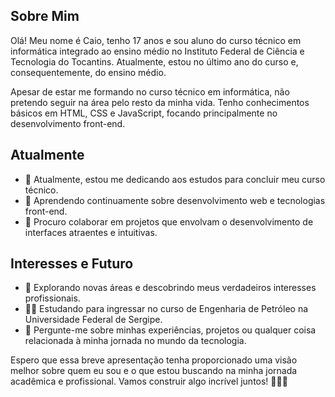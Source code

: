 ## Sobre Mim

Olá! Meu nome é Caio, tenho 17 anos e sou aluno do curso técnico em informática integrado ao ensino médio no Instituto Federal de Ciência e Tecnologia do Tocantins. Atualmente, estou no último ano do curso e, consequentemente, do ensino médio.

Apesar de estar me formando no curso técnico em informática, não pretendo seguir na área pelo resto da minha vida. Tenho conhecimentos básicos em HTML, CSS e JavaScript, focando principalmente no desenvolvimento front-end.

## Atualmente

- 🔭 Atualmente, estou me dedicando aos estudos para concluir meu curso técnico.
- 🌱 Aprendendo continuamente sobre desenvolvimento web e tecnologias front-end.
- 👯 Procuro colaborar em projetos que envolvam o desenvolvimento de interfaces atraentes e intuitivas.

## Interesses e Futuro

- 🤔 Explorando novas áreas e descobrindo meus verdadeiros interesses profissionais.
- 🧑‍🔬 Estudando para ingressar no curso de Engenharia de Petróleo na Universidade Federal de Sergipe.
- 💬 Pergunte-me sobre minhas experiências, projetos ou qualquer coisa relacionada à minha jornada no mundo da tecnologia.

Espero que essa breve apresentação tenha proporcionado uma visão melhor sobre quem eu sou e o que estou buscando na minha jornada acadêmica e profissional. Vamos construir algo incrível juntos! 👨‍💻🚀

